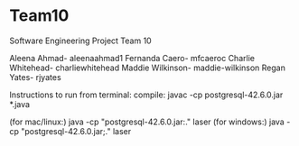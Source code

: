 # Team10
Software Engineering Project Team 10

Aleena Ahmad- 	aleenaahmad1
Fernanda Caero- 	mfcaeroc
Charlie Whitehead- 	charliewhitehead
Maddie Wilkinson- 	maddie-wilkinson
Regan Yates-		rjyates

Instructions to run from terminal:
compile: javac -cp postgresql-42.6.0.jar *.java

(for mac/linux:) java -cp "postgresql-42.6.0.jar:." laser
(for windows:) java -cp "postgresql-42.6.0.jar;." laser
